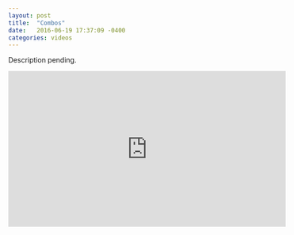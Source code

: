 ```yaml
---
layout: post
title:  "Combos"
date:   2016-06-19 17:37:09 -0400
categories: videos
---
```


Description pending.

<iframe width="560" height="315" src="https://www.youtube.com/embed/lvfv5L_B9Hk" frameborder="0" allowfullscreen></iframe>